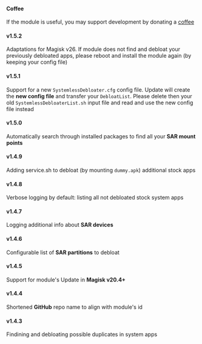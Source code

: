 #### Coffee
If the module is useful, you may support development by donating a [coffee](https://zgfg.github.io/PayPal.html)

#### v1.5.2

Adaptations for Magisk v26.
If module does not find and debloat your previously debloated apps, please reboot and install the module again (by keeping your config file)

#### v1.5.1

Support for a new `SystemlessDebloater.cfg` config file. Update will create the **new config file** and transfer your `DebloatList`. Please delete then your old `SystemlessDebloaterList.sh` input file and read and use the new config file instead

#### v1.5.0

Automatically search through installed packages to find all your **SAR mount points**

#### v1.4.9

Adding service.sh to debloat (by mounting `dummy.apk`) additional stock apps

#### v1.4.8

Verbose logging by default: listing all not debloated stock system apps

#### v1.4.7

Logging additional info about **SAR devices**

#### v1.4.6

Configurable list of **SAR partitions** to debloat

#### v1.4.5

Support for module's Update in **Magisk v20.4+**

#### v1.4.4

Shortened **GitHub** repo name to align with module's id

#### v1.4.3

Findining and debloating possible duplicates in system apps
